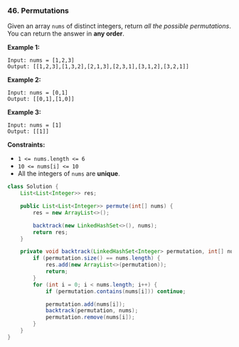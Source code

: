 ### 46. Permutations

Given an array `nums` of distinct integers, return *all the possible permutations*. You can return the answer in **any order**.

**Example 1:**

```
Input: nums = [1,2,3]
Output: [[1,2,3],[1,3,2],[2,1,3],[2,3,1],[3,1,2],[3,2,1]]

```

**Example 2:**

```
Input: nums = [0,1]
Output: [[0,1],[1,0]]

```

**Example 3:**

```
Input: nums = [1]
Output: [[1]]

```

**Constraints:**

- `1 <= nums.length <= 6`
- `10 <= nums[i] <= 10`
- All the integers of `nums` are **unique**.

```java
class Solution {
    List<List<Integer>> res;

    public List<List<Integer>> permute(int[] nums) {
        res = new ArrayList<>();

        backtrack(new LinkedHashSet<>(), nums);
        return res;
    }

    private void backtrack(LinkedHashSet<Integer> permutation, int[] nums) {
        if (permutation.size() == nums.length) {
            res.add(new ArrayList<>(permutation));
            return;
        }
        for (int i = 0; i < nums.length; i++) {
            if (permutation.contains(nums[i])) continue;

            permutation.add(nums[i]);
            backtrack(permutation, nums);
            permutation.remove(nums[i]);
        }
    }
}
```
